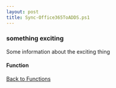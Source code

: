 ```yaml
---
layout: post
title: Sync-Office365ToADDS.ps1
---
```


### something exciting

Some information about the exciting thing

#### Function

<script async src="https://gist-it.appspot.com/github.com/BanterBoy/scripts-blog/blob/master/PowerShell/functions/activeDirectory/Sync-Office365ToADDS.ps1" crossorigin="anonymous"></script>

<a href="/menu/_pages/functions.html">Back to Functions</a>
